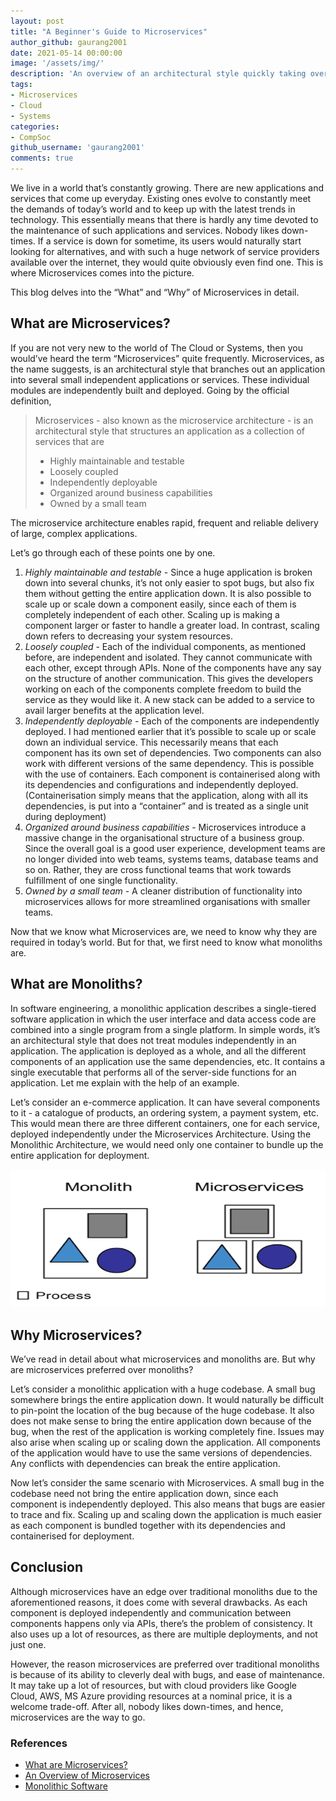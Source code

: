 ```yaml
---
layout: post
title: "A Beginner's Guide to Microservices"
author_github: gaurang2001
date: 2021-05-14 00:00:00
image: '/assets/img/'
description: 'An overview of an architectural style quickly taking over the world'
tags:
- Microservices
- Cloud
- Systems
categories:
- CompSoc
github_username: 'gaurang2001'
comments: true
---
```


We live in a world that’s constantly growing. There are new applications and services that come up everyday. Existing ones evolve to constantly meet the demands of today’s world and to keep up with the latest trends in technology. This essentially means that there is hardly any time devoted to the maintenance of such applications and services. Nobody likes down-times. If a service is down for sometime, its users would naturally start looking for alternatives, and with such a huge network of service providers available over the internet, they would quite obviously even find one. This is where Microservices comes into the picture.

This blog delves into the “What” and “Why” of Microservices in detail.

## What are Microservices?

If you are not very new to the world of The Cloud or Systems, then you would’ve heard the term “Microservices” quite frequently. Microservices, as the name suggests, is an architectural style that branches out an application into several small independent applications or services. These individual modules are independently built and deployed. Going by the official definition, 

> Microservices - also known as the microservice architecture - is an architectural style that structures an application as a collection of services that are
> - Highly maintainable and testable
> - Loosely coupled
> - Independently deployable
> - Organized around business capabilities
> - Owned by a small team

The microservice architecture enables rapid, frequent and reliable delivery of large, complex applications.

Let’s go through each of these points one by one.

1. *Highly maintainable and testable* - Since a huge application is broken down into several chunks, it’s not only easier to spot bugs, but also fix them without getting the entire application down. It is also possible to scale up or scale down a component easily, since each of them is completely independent of each other. Scaling up is making a component larger or faster to handle a greater load. In contrast, scaling down refers to decreasing your system resources.
2. *Loosely coupled* - Each of the individual components, as mentioned before, are independent and isolated. They cannot communicate with each other, except through APIs. None of the components have any say on the structure of another communication. This gives the developers working on each of the components complete freedom to build the service as they would like it. A new stack can be added to a service to avail larger benefits at the application level.
3. *Independently deployable* - Each of the components are independently deployed. I had mentioned earlier that it’s possible to scale up or scale down an individual service. This necessarily means that each component has its own set of dependencies. Two components can also work with different versions of the same dependency. This is possible with the use of containers. Each component is containerised along with its dependencies and configurations and independently deployed. (Containerisation simply means that the application, along with all its dependencies, is put into a “container” and is treated as a single unit during deployment)
4. *Organized around business capabilities* - Microservices introduce a massive change in the organisational structure of a business group. Since the overall goal is a good user experience, development teams are no longer divided into web teams, systems teams, database teams and so on. Rather, they are cross functional teams that work towards fulfillment of one single functionality.
5. *Owned by a small team* - A cleaner distribution of functionality into microservices allows for more streamlined organisations with smaller teams.

Now that we know what Microservices are, we need to know why they are required in today’s world. But for that, we first need to know what monoliths are.

## What are Monoliths?

In software engineering, a monolithic application describes a single-tiered software application in which the user interface and data access code are combined into a single program from a single platform. In simple words, it’s an architectural style that does not treat modules independently in an application. The application is deployed as a whole, and all the different components of an application use the same dependencies, etc. It contains a single executable that performs all of the server-side functions for an application. Let me explain with the help of an example.

Let’s consider an e-commerce application. It can have several components to it - a catalogue of products, an ordering system, a payment system, etc. This would mean there are three different containers, one for each service, deployed independently under the Microservices Architecture. Using the Monolithic Architecture, we would need only one container to bundle up the entire application for deployment. 

![Monoliths vs Microservices](/blog/assets/img/microservices/monolith-vs-microservices.png)

## Why Microservices?

We’ve read in detail about what microservices and monoliths are. But why are microservices preferred over monoliths?

Let’s consider a monolithic application with a huge codebase. A small bug somewhere brings the entire application down. It would naturally be difficult to pin-point the location of the bug because of the huge codebase. It also does not make sense to bring the entire application down because of the bug, when the rest of the application is working completely fine. Issues may also arise when scaling up or scaling down the application. All components of the application would have to use the same versions of dependencies. Any conflicts with dependencies can break the entire application.

Now let’s consider the same scenario with Microservices. A small bug in the codebase need not bring the entire application down, since each component is independently deployed. This also means that bugs are easier to trace and fix. Scaling up and scaling down the application is much easier as each component is bundled together with its dependencies and containerised for deployment.

## Conclusion

Although microservices have an edge over traditional monoliths due to the aforementioned reasons, it does come with several drawbacks. As each component is deployed independently and communication between components happens only via APIs, there’s the problem of consistency. It also uses up a lot of resources, as there are multiple deployments, and not just one.

However, the reason microservices are preferred over traditional monoliths is because of its ability to cleverly deal with bugs, and ease of maintenance. It may take up a lot of resources, but with cloud providers like Google Cloud, AWS, MS Azure providing resources at a nominal price, it is a welcome trade-off. After all, nobody likes down-times, and hence, microservices are the way to go.

### References

- [What are Microservices?](https://microservices.io)
- [An Overview of Microservices](https://www.tothenew.com/blog/an-overview-of-microservice-architecture-part-i/)
- [Monolithic Software](https://www.thorntech.com/2017/12/microservices-vs-monoliths-whats-right-architecture-software/)
